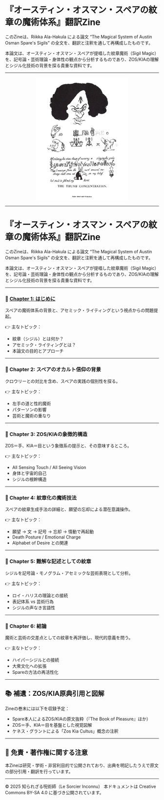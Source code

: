 # 『オースティン・オスマン・スペアの紋章の魔術体系』翻訳Zine

このZineは、Riikka Ala-Hakula による論文 “The Magical System of Austin Osman Spare's Sigils” の全文を、翻訳と注釈を通して再構成したものです。

本論文は、オースティン・オスマン・スペアが提唱した紋章魔術（Sigil Magic）を、記号論・芸術理論・身体性の観点から分析するものであり、ZOS/KIAの理解とシジル化技術の背景を探る貴重な資料です。


---
<div align="center">
 <img src="spare.png" width="300">
</div>

---

# 『オースティン・オスマン・スペアの紋章の魔術体系』翻訳Zine

このZineは、Riikka Ala-Hakula による論文 “The Magical System of Austin Osman Spare's Sigils” の全文を、翻訳と注釈を通して再構成したものです。

本論文は、オースティン・オスマン・スペアが提唱した紋章魔術（Sigil Magic）を、記号論・芸術理論・身体性の観点から分析するものであり、ZOS/KIAの理解とシジル化技術の背景を探る貴重な資料です。

---

### 🔹 [Chapter 1: はじめに](01_intro.md)

スペアの魔術体系の背景と、アセミック・ライティングという視点からの問題提起。

👉 主なトピック：
- 紋章（シジル）とは何か？
- アセミック・ライティングとは？
- 本論文の目的とアプローチ

---

### 🔹 Chapter 2: スペアのオカルト信仰の背景

クロウリーとの対比を含め、スペアの実践の個別性を探る。

👉 主なトピック：
- 左手の道と性的魔術
- パターソンの影響
- 芸術と魔術の重なり

---

### 🔹 Chapter 3: ZOS/KIAの象徴的構造

ZOS＝手、KIA＝目という象徴系の提示と、その意味するところ。

👉 主なトピック：
- All Sensing Touch / All Seeing Vision
- 身体と宇宙的自己
- シジルの根幹構造

---

### 🔹 Chapter 4: 紋章化の魔術技法

スペアの紋章生成手法の詳細と、願望の忘却による潜在意識操作。

👉 主なトピック：
- 願望 → 文 → 記号 → 忘却 → 情動で再起動
- Death Posture / Emotional Charge
- Alphabet of Desire との関連

---

### 🔹 Chapter 5: 難解な記述としての紋章

シジルを記号論・モノグラム・アセミックな芸術表現として分析。

👉 主なトピック：
- ロイ・ハリスの理論との接続
- 表記体系 vs 芸術行為
- シジルの声なき言語性

---

### 🔹 Chapter 6: 結論

魔術と芸術の交差点としての紋章を再評価し、現代的意義を問う。

👉 主なトピック：
- ハイパーシジルとの接続
- 大衆文化への拡張
- Spareの方法の再活性化

---

## 📚 補遺：ZOS/KIA原典引用と図解

Zineの巻末には以下を収録予定：

- Spare本人によるZOS/KIAの原文抜粋（『The Book of Pleasure』ほか）
- ZOS＝手、KIA＝目を基盤とした視覚図解
- ケネス・グラントによる「Zos Kia Cultus」概念の注釈

---

## 🔖 免責・著作権に関する注意

本Zineは研究・学術・非営利目的で公開されており、出典を明記したうえで原文の部分引用・翻訳を行っています。

----

© 2025 知られざる呪術師（Le Sorcier Inconnu）
本ドキュメントは Creative Commons BY-SA 4.0 に基づき公開されています。

